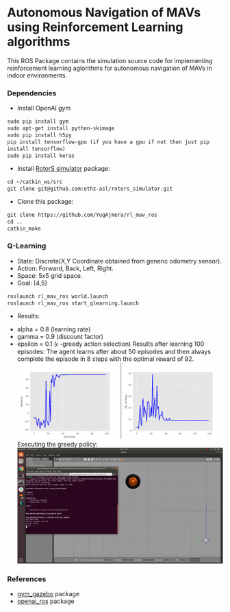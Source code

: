 # Autonomous Navigation of MAVs using Reinforcement Learning algorithms

This ROS Package contains the simulation source code for implementing reinforcement learning aglorithms for autonomous navigation of MAVs in indoor environments.

### Dependencies
- Install OpenAI gym
```
sudo pip install gym
sudo apt-get install python-skimage
sudo pip install h5py
pip install tensorflow-gpu (if you have a gpu if not then just pip install tensorflow)
sudo pip install keras
```
- Install <a href="https://github.com/ethz-asl/rotors_simulator">RotorS simulator</a> package:
```
cd ~/catkin_ws/src
git clone git@github.com:ethz-asl/rotors_simulator.git
```
- Clone this package:
```
git clone https://github.com/YugAjmera/rl_mav_ros
cd ..
catkin_make
```

### Q-Learning
- State: Discrete(X,Y Coordinate obtained from generic odometry sensor).
- Action: Forward, Back, Left, Right.
- Space: 5x5 grid space.
- Goal: [4,5]


```
roslaunch rl_mav_ros world.launch
roslaunch rl_mav_ros start_qlearning.launch
```

- Results:
 * alpha = 0.8 (learning rate) 
 * gamma = 0.9 (discount factor) 
 * epsilon = 0.1 (𝜖 -greedy action selection) 
 Results after learning 100 episodes:
 The agent learns after about 50 episodes and then always complete the episode in 8 steps with the optimal reward of 92.
![](graphs.png) 
 Executing the greedy policy:
![](policy.gif)


### References
- <a href="https://github.com/erlerobot/gym-gazebo">gym_gazebo</a> package
- <a href="http://wiki.ros.org/openai_ros">openai_ros</a> package


